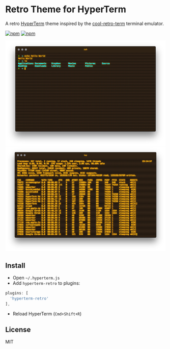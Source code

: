# Retro Theme for HyperTerm
A retro [HyperTerm](https://hyperterm.org/) theme inspired by the [cool-retro-term](https://github.com/Swordfish90/cool-retro-term) terminal emulator.

[![npm](https://img.shields.io/npm/v/hyperterm-retro.svg)](https://www.npmjs.com/package/hyperterm-retro)
[![npm](https://img.shields.io/npm/dt/hyperterm-retro.svg)](https://www.npmjs.com/package/hyperterm-retro)


![Screenshot](screenshot-1.png)
![Screenshot](screenshot-2.png)

## Install
* Open `~/.hyperterm.js`
* Add `hyperterm-retro` to plugins:
```javascript
plugins: [
  'hyperterm-retro'
],
```
* Reload HyperTerm (`Cmd+Shift+R`)

## License
MIT
